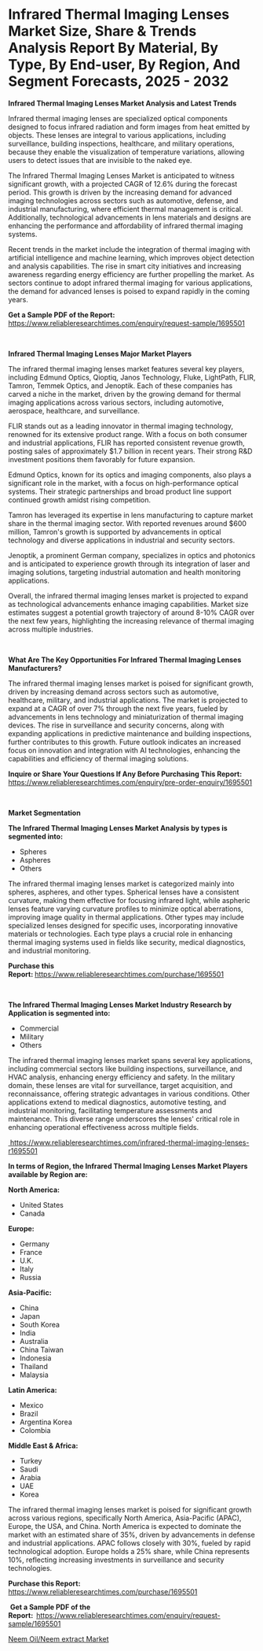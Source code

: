 <p><h1>Infrared Thermal Imaging Lenses Market Size, Share & Trends Analysis Report By Material, By Type, By End-user, By Region, And Segment Forecasts, 2025 - 2032</h1></p><p><strong>Infrared Thermal Imaging Lenses Market Analysis and Latest Trends</strong></p>
<p><p>Infrared thermal imaging lenses are specialized optical components designed to focus infrared radiation and form images from heat emitted by objects. These lenses are integral to various applications, including surveillance, building inspections, healthcare, and military operations, because they enable the visualization of temperature variations, allowing users to detect issues that are invisible to the naked eye.</p><p>The Infrared Thermal Imaging Lenses Market is anticipated to witness significant growth, with a projected CAGR of 12.6% during the forecast period. This growth is driven by the increasing demand for advanced imaging technologies across sectors such as automotive, defense, and industrial manufacturing, where efficient thermal management is critical. Additionally, technological advancements in lens materials and designs are enhancing the performance and affordability of infrared thermal imaging systems.</p><p>Recent trends in the market include the integration of thermal imaging with artificial intelligence and machine learning, which improves object detection and analysis capabilities. The rise in smart city initiatives and increasing awareness regarding energy efficiency are further propelling the market. As sectors continue to adopt infrared thermal imaging for various applications, the demand for advanced lenses is poised to expand rapidly in the coming years.</p></p>
<p><strong>Get a Sample PDF of the Report:&nbsp;</strong> <a href="https://www.reliableresearchtimes.com/enquiry/request-sample/1695501?utm_campaign=3315&utm_medium=2&utm_source=Github&utm_content=ia&utm_term=27032025&utm_id=infrared-thermal-imaging-lenses">https://www.reliableresearchtimes.com/enquiry/request-sample/1695501</a></p>
<p>&nbsp;</p>
<p><strong>Infrared Thermal Imaging Lenses Major Market Players</strong></p>
<p><p>The infrared thermal imaging lenses market features several key players, including Edmund Optics, Qioptiq, Janos Technology, Fluke, LightPath, FLIR, Tamron, Temmek Optics, and Jenoptik. Each of these companies has carved a niche in the market, driven by the growing demand for thermal imaging applications across various sectors, including automotive, aerospace, healthcare, and surveillance.</p><p>FLIR stands out as a leading innovator in thermal imaging technology, renowned for its extensive product range. With a focus on both consumer and industrial applications, FLIR has reported consistent revenue growth, posting sales of approximately $1.7 billion in recent years. Their strong R&D investment positions them favorably for future expansion.</p><p>Edmund Optics, known for its optics and imaging components, also plays a significant role in the market, with a focus on high-performance optical systems. Their strategic partnerships and broad product line support continued growth amidst rising competition.</p><p>Tamron has leveraged its expertise in lens manufacturing to capture market share in the thermal imaging sector. With reported revenues around $600 million, Tamron's growth is supported by advancements in optical technology and diverse applications in industrial and security sectors.</p><p>Jenoptik, a prominent German company, specializes in optics and photonics and is anticipated to experience growth through its integration of laser and imaging solutions, targeting industrial automation and health monitoring applications. </p><p>Overall, the infrared thermal imaging lenses market is projected to expand as technological advancements enhance imaging capabilities. Market size estimates suggest a potential growth trajectory of around 8-10% CAGR over the next few years, highlighting the increasing relevance of thermal imaging across multiple industries.</p></p>
<p>&nbsp;</p>
<p><strong>What Are The Key Opportunities For Infrared Thermal Imaging Lenses Manufacturers?</strong></p>
<p><p>The infrared thermal imaging lenses market is poised for significant growth, driven by increasing demand across sectors such as automotive, healthcare, military, and industrial applications. The market is projected to expand at a CAGR of over 7% through the next five years, fueled by advancements in lens technology and miniaturization of thermal imaging devices. The rise in surveillance and security concerns, along with expanding applications in predictive maintenance and building inspections, further contributes to this growth. Future outlook indicates an increased focus on innovation and integration with AI technologies, enhancing the capabilities and efficiency of thermal imaging solutions.</p></p>
<p><strong>Inquire or Share Your Questions If Any Before Purchasing This Report:</strong> <a href="https://www.reliableresearchtimes.com/enquiry/pre-order-enquiry/1695501?utm_campaign=3315&utm_medium=2&utm_source=Github&utm_content=ia&utm_term=27032025&utm_id=infrared-thermal-imaging-lenses">https://www.reliableresearchtimes.com/enquiry/pre-order-enquiry/1695501</a></p>
<p>&nbsp;</p>
<p><strong>Market Segmentation</strong></p>
<p><strong>The Infrared Thermal Imaging Lenses Market Analysis by types is segmented into:</strong></p>
<p><ul><li>Spheres</li><li>Aspheres</li><li>Others</li></ul></p>
<p><p>The infrared thermal imaging lenses market is categorized mainly into spheres, aspheres, and other types. Spherical lenses have a consistent curvature, making them effective for focusing infrared light, while aspheric lenses feature varying curvature profiles to minimize optical aberrations, improving image quality in thermal applications. Other types may include specialized lenses designed for specific uses, incorporating innovative materials or technologies. Each type plays a crucial role in enhancing thermal imaging systems used in fields like security, medical diagnostics, and industrial monitoring.</p></p>
<p><strong>Purchase this Report:&nbsp;</strong><a href="https://www.reliableresearchtimes.com/purchase/1695501?utm_campaign=3315&utm_medium=2&utm_source=Github&utm_content=ia&utm_term=27032025&utm_id=infrared-thermal-imaging-lenses">https://www.reliableresearchtimes.com/purchase/1695501</a></p>
<p>&nbsp;</p>
<p><strong>The Infrared Thermal Imaging Lenses Market Industry Research by Application is segmented into:</strong></p>
<p><ul><li>Commercial</li><li>Military</li><li>Others</li></ul></p>
<p><p>The infrared thermal imaging lenses market spans several key applications, including commercial sectors like building inspections, surveillance, and HVAC analysis, enhancing energy efficiency and safety. In the military domain, these lenses are vital for surveillance, target acquisition, and reconnaissance, offering strategic advantages in various conditions. Other applications extend to medical diagnostics, automotive testing, and industrial monitoring, facilitating temperature assessments and maintenance. This diverse range underscores the lenses' critical role in enhancing operational effectiveness across multiple fields.</p></p>
<p><a href="https://www.reliableresearchtimes.com/infrared-thermal-imaging-lenses-r1695501?utm_campaign=3315&utm_medium=2&utm_source=Github&utm_content=ia&utm_term=27032025&utm_id=infrared-thermal-imaging-lenses">&nbsp;https://www.reliableresearchtimes.com/infrared-thermal-imaging-lenses-r1695501</a></p>
<p><strong>In terms of Region, the Infrared Thermal Imaging Lenses Market Players available by Region are:</strong></p>
<p>
    <p> <strong> North America: </strong>
        <ul>
            <li>United States</li>
            <li>Canada</li>
        </ul>
        </p> 
    <p> <strong> Europe: </strong>
        <ul>
            <li>Germany</li>
            <li>France</li>
            <li>U.K.</li>
            <li>Italy</li>
            <li>Russia</li>
        </ul>
        </p> 
    <p> <strong> Asia-Pacific: </strong>
        <ul>
            <li>China</li>
            <li>Japan</li>
            <li>South Korea</li>
            <li>India</li>
            <li>Australia</li>
            <li>China Taiwan</li>
            <li>Indonesia</li>
            <li>Thailand</li>
            <li>Malaysia</li>
        </ul>
        </p> 
    <p> <strong> Latin America: </strong>
        <ul>
            <li>Mexico</li>
            <li>Brazil</li>
            <li>Argentina Korea</li>
            <li>Colombia</li>
        </ul>
        </p> 
    <p> <strong> Middle East & Africa: </strong>
        <ul>
            <li>Turkey</li>
            <li>Saudi</li>
            <li>Arabia</li>
            <li>UAE</li>
            <li>Korea</li>
        </ul>
    </p>
    </p>
<p><p>The infrared thermal imaging lenses market is poised for significant growth across various regions, specifically North America, Asia-Pacific (APAC), Europe, the USA, and China. North America is expected to dominate the market with an estimated share of 35%, driven by advancements in defense and industrial applications. APAC follows closely with 30%, fueled by rapid technological adoption. Europe holds a 25% share, while China represents 10%, reflecting increasing investments in surveillance and security technologies.</p></p>
<p><strong>Purchase this Report: </strong><a href="https://www.reliableresearchtimes.com/purchase/1695501?utm_campaign=3315&utm_medium=2&utm_source=Github&utm_content=ia&utm_term=27032025&utm_id=infrared-thermal-imaging-lenses">https://www.reliableresearchtimes.com/purchase/1695501</a></p>
<p>&nbsp;<strong>Get a Sample PDF of the Report:&nbsp;&nbsp;</strong><a href="https://www.reliableresearchtimes.com/enquiry/request-sample/1695501?utm_campaign=3315&utm_medium=2&utm_source=Github&utm_content=ia&utm_term=27032025&utm_id=infrared-thermal-imaging-lenses">https://www.reliableresearchtimes.com/enquiry/request-sample/1695501</a></p>
<p><strong></strong></p>
<p><p><a href="https://github.com/ijffseandy/Market-Research-Report-List-1/blob/main/neem-oilneem-extract-market.md?utm_campaign=3315&utm_medium=2&utm_source=Github&utm_content=ia&utm_term=27032025&utm_id=infrared-thermal-imaging-lenses">Neem Oil/Neem extract Market</a></p></p>
